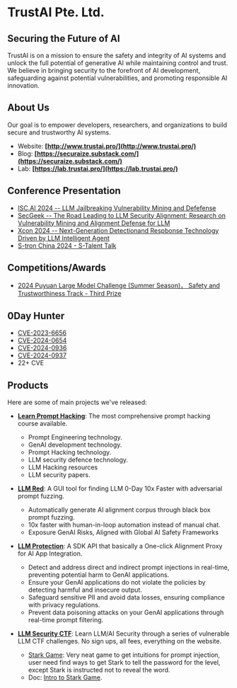 # TrustAI Pte. Ltd.

## Securing the Future of AI
TrustAI is on a mission to ensure the safety and integrity of AI systems and unlock the full potential of generative AI while maintaining control and trust. We believe in bringing security to the forefront of AI development, safeguarding against potential vulnerabilities, and promoting responsible AI innovation.

## About Us
Our goal is to empower developers, researchers, and organizations to build secure and trustworthy AI systems.

* Website: **[http://www.trustai.pro/](http://www.trustai.pro/)**
* Blog: **[https://securaize.substack.com/](https://securaize.substack.com/)**
* Lab: **[https://lab.trustai.pro/](https://lab.trustai.pro/)**


## Conference Presentation
* [ISC.AI 2024 -- LLM Jailbreaking Vulnerability Mining and Defefense](https://securaize.substack.com/p/iscai-2024-llm-security-presentation)
* [SecGeek -- The Road Leading to LLM Security Alignment: Research on Vulnerability Mining and Alignment Defense for LLM](https://securaize.substack.com/p/secgeek-llm-security-presentation)
* [Xcon 2024 -- Next-Generation Detectionand Respbonse Technology Driven by LLM Intelligent Agent](https://securaize.substack.com/p/xcon2024-conference-presentation)
* [S-tron China 2024 - S-Talent Talk](https://securaize.substack.com/p/s-tron-china-s-talent-talk)

## Competitions/Awards
* [2024 Puyuan Large Model Challenge (Summer Season)， Safety and Trustworthiness Track - Third Prize](https://www.shlab.org.cn/event/detail/59)

## 0Day Hunter
* [CVE-2023-6656](https://vuldb.com/?id.247364)
* [CVE-2024-0654](https://vuldb.com/?id.251382)
* [CVE-2024-0936](https://vuldb.com/?id.252181)
* [CVE-2024-0937](https://vuldb.com/?id.252182)
* 22+ CVE

## Products
Here are some of main projects we've released:

- **[Learn Prompt Hacking](https://github.com/TrustAI-laboratory/Learn-Prompt-Hacking)**: The most comprehensive prompt hacking course available.
  - Prompt Engineering technology.
  - GenAI development technology.
  - Prompt Hacking technology.
  - LLM security defence technology.
  - LLM Hacking resources
  - LLM security papers.
- **[LLM Red](https://github.com/TrustAI-laboratory/LMAP)**: A GUI tool for finding LLM 0-Day 10x Faster with adversarial prompt fuzzing.
  - Automatically generate AI alignment corpus through black box prompt fuzzing.
  - 10x faster with human-in-loop automation instead of manual chat.
  - Exposure GenAI Risks, Aligned with Global AI Safety Frameworks
 
- **[LLM Protection](https://trustai-guard-docs.gitbook.io/docs/getting-started/introduction)**: A SDK API that basically a One-click Alignment Proxy for AI App Integration.
  - Detect and address direct and indirect prompt injections in real-time, preventing potential harm to GenAI applications.
  - Ensure your GenAI applications do not violate the policies by detecting harmful and insecure output.
  - Safeguard sensitive PII and avoid data losses, ensuring compliance with privacy regulations.
  - Prevent data poisoning attacks on your GenAI applications through real-time prompt filtering.
- **[LLM Security CTF](https://github.com/TrustAI-laboratory/LLM-Security-CTF)**: Learn LLM/AI Security through a series of vulnerable LLM CTF challenges. No sign ups, all fees, everything on the website.
  - [Stark Game](https://stark.trustai.pro/): Very neat game to get intuitions for prompt injection, user need find ways to get Stark to tell the password for the level, except Stark is instructed not to reveal the word.
  - Doc: [Intro to Stark Game](https://securaize.substack.com/p/intro-to-stack-game).


<!--
**TrustAI-laboratory/TrustAI-laboratory** is a ✨ _special_ ✨ repository because its `README.md` (this file) appears on your GitHub profile.

Here are some ideas to get you started:

- 🔭 I’m currently working on ...
- 🌱 I’m currently learning ...
- 👯 I’m looking to collaborate on ...
- 🤔 I’m looking for help with ...
- 💬 Ask me about ...
- 📫 How to reach me: ...
- 😄 Pronouns: ...
- ⚡ Fun fact: ...
-->
